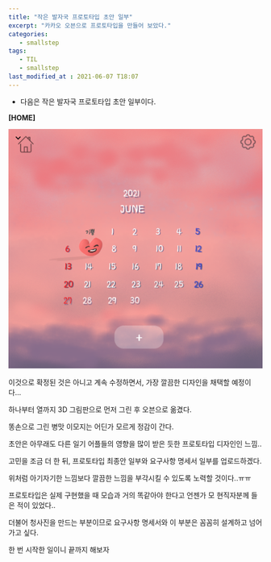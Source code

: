 ```yaml
---
title: "작은 발자국 프로토타입 초안 일부"
excerpt: "카카오 오븐으로 프로토타입을 만들어 보았다."
categories:
   - smallstep
tags:
   - TIL
   - smallstep
last_modified_at : 2021-06-07 T18:07
---
```


- 다음은 작은 발자국 프로토타입 초안 일부이다.


__[HOME]__

![이현아가만든프로토타입2](/assets/Prototype2.PNG)

이것으로 확정된 것은 아니고 계속 수정하면서, 가장 깔끔한 디자인을 채택할 예정이다...

하나부터 열까지 3D 그림판으로 먼저 그린 후 오븐으로 옮겼다.

똥손으로 그린 병맛 이모지는 어딘가 모르게 정감이 간다.

초안은 아무래도 다른 일기 어플들의 영향을 많이 받은 듯한 프로토타입 디자인인 느낌..

고민을 조금 더 한 뒤, 프로토타입 최종안 일부와 요구사항 명세서 일부를 업로드하겠다.

위처럼 아기자기한 느낌보다 깔끔한 느낌을 부각시킬 수 있도록
노력할 것이다..ㅠㅠ

프로토타입은 실제 구현했을 때 모습과 거의 똑같아야 한다고
언젠가 모 현직자분께 들은 적이 있었다..

더불어 청사진을 만드는 부분이므로 요구사항 명세서와
이 부분은 꼼꼼히 설계하고 넘어가고 싶다.

한 번 시작한 일이니 끝까지 해보자 

